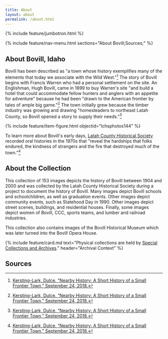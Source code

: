 ```yaml
---
title: About
layout: about
permalink: /about.html
---
```


{% include feature/jumbotron.html %}

{% include feature/nav-menu.html sections="About Bovill;Sources;" %} 

## About Bovill, Idaho

Bovill has been described as "a town whose history exemplifies many of the elements that today we associate with the Wild West."[^1] The story of Bovill begins with Francis Warren who had a personal settlement on the site. An Englishman, Hugh Bovill, came in 1899 to buy Warren's site "and build a hotel that could accommodate fellow hunters and anglers with an appetite for adventure" because he had been "drawn to the American frontier by tales of ample big game."[^1] The town initially grew because the timber industry was growing and drawing "homesteaders to northeast Latah County, so Bovill opened a story to supply their needs."[^1]

{% include feature/item-figure.html objectid="lchsphotos144" %}

To learn more about Bovill's early days, [Latah County Historical Society](https://www.latahcountyhistoricalsociety.org/) recorded oral histories in the 1970s that "reveal the hardships that folks endured, the kindness of strangers and the fire that destroyed much of the town."[^1]

## About the Collection

This collection of 153 images depicts the history of Bovill between 1904 and 2000 and was collected by the Latah County Historical Society during a project to document the history of Bovill. Many images depict Bovill schools and schoolchildren, as well as graduation events. Other images depict community events, such as Statehood Day in 1990. Other images depict street scenes, buildings, and residential houses. Finally, some images depict women of Bovill, CCC, sports teams, and lumber and railroad industries.

This collection also contains images of the Bovill Historical Museum which was later turned into the Bovill Opera House.

{% include feature/card.md text="Physical collections are held by [Special Collections and Archives](https://www.lib.uidaho.edu/special-collections/)." header="Archival Context" %}

[^1]: [Kersting-Lark, Dulce. “Nearby History: A Short History of a Small Frontier Town,” September 24, 2018.](https://dnews.com/local/nearby-history-a-short-history-of-a-small-frontier-town/article_f96c6c39-7ead-5398-b915-2c4f9ff8db43.html)

## Sources